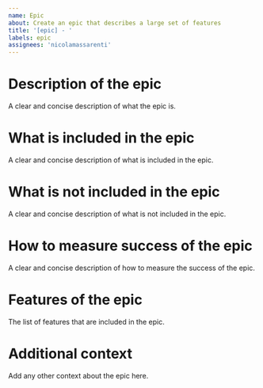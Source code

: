 ```yaml
---
name: Epic
about: Create an epic that describes a large set of features
title: '[epic] - '
labels: epic
assignees: 'nicolamassarenti'
---
```

# Description of the epic
A clear and concise description of what the epic is.

# What is included in the epic
A clear and concise description of what is included in the epic.

# What is not included in the epic
A clear and concise description of what is not included in the epic.

# How to measure success of the epic
A clear and concise description of how to measure the success of the epic.

# Features of the epic
The list of features that are included in the epic.

# Additional context
Add any other context about the epic here.
